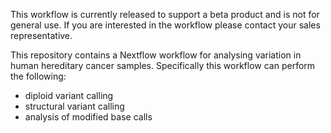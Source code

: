 <!---This section of documentation typically contains a list of things the workflow can perform also any other intro.--->

This workflow is currently released to support a beta product and is not for general use. If you are interested in the workflow please contact your sales representative.

This repository contains a Nextflow workflow for analysing variation in human hereditary cancer samples. Specifically this workflow can perform the following:

* diploid variant calling
* structural variant calling
* analysis of modified base calls